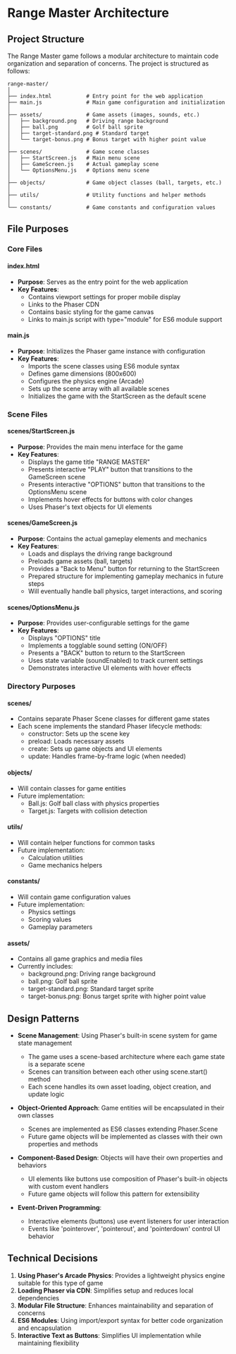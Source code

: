 # Range Master Architecture

## Project Structure
The Range Master game follows a modular architecture to maintain code organization and separation of concerns. The project is structured as follows:

```
range-master/
│
├── index.html           # Entry point for the web application
├── main.js              # Main game configuration and initialization
│
├── assets/              # Game assets (images, sounds, etc.)
│   ├── background.png   # Driving range background
│   ├── ball.png         # Golf ball sprite
│   ├── target-standard.png # Standard target
│   └── target-bonus.png # Bonus target with higher point value
│
├── scenes/              # Game scene classes
│   ├── StartScreen.js   # Main menu scene
│   ├── GameScreen.js    # Actual gameplay scene
│   └── OptionsMenu.js   # Options menu scene
│
├── objects/             # Game object classes (ball, targets, etc.)
│
├── utils/               # Utility functions and helper methods
│
└── constants/           # Game constants and configuration values
```

## File Purposes

### Core Files

#### index.html
- **Purpose**: Serves as the entry point for the web application
- **Key Features**:
  - Contains viewport settings for proper mobile display
  - Links to the Phaser CDN
  - Contains basic styling for the game canvas
  - Links to main.js script with type="module" for ES6 module support

#### main.js
- **Purpose**: Initializes the Phaser game instance with configuration
- **Key Features**:
  - Imports the scene classes using ES6 module syntax
  - Defines game dimensions (800x600)
  - Configures the physics engine (Arcade)
  - Sets up the scene array with all available scenes
  - Initializes the game with the StartScreen as the default scene

### Scene Files

#### scenes/StartScreen.js
- **Purpose**: Provides the main menu interface for the game
- **Key Features**:
  - Displays the game title "RANGE MASTER"
  - Presents interactive "PLAY" button that transitions to the GameScreen scene
  - Presents interactive "OPTIONS" button that transitions to the OptionsMenu scene
  - Implements hover effects for buttons with color changes
  - Uses Phaser's text objects for UI elements

#### scenes/GameScreen.js
- **Purpose**: Contains the actual gameplay elements and mechanics
- **Key Features**:
  - Loads and displays the driving range background
  - Preloads game assets (ball, targets)
  - Provides a "Back to Menu" button for returning to the StartScreen
  - Prepared structure for implementing gameplay mechanics in future steps
  - Will eventually handle ball physics, target interactions, and scoring

#### scenes/OptionsMenu.js
- **Purpose**: Provides user-configurable settings for the game
- **Key Features**:
  - Displays "OPTIONS" title
  - Implements a togglable sound setting (ON/OFF)
  - Presents a "BACK" button to return to the StartScreen
  - Uses state variable (soundEnabled) to track current settings
  - Demonstrates interactive UI elements with hover effects

### Directory Purposes

#### scenes/
- Contains separate Phaser Scene classes for different game states
- Each scene implements the standard Phaser lifecycle methods:
  - constructor: Sets up the scene key
  - preload: Loads necessary assets
  - create: Sets up game objects and UI elements
  - update: Handles frame-by-frame logic (when needed)

#### objects/
- Will contain classes for game entities
- Future implementation:
  - Ball.js: Golf ball class with physics properties
  - Target.js: Targets with collision detection

#### utils/
- Will contain helper functions for common tasks
- Future implementation:
  - Calculation utilities
  - Game mechanics helpers

#### constants/
- Will contain game configuration values
- Future implementation:
  - Physics settings
  - Scoring values
  - Gameplay parameters

#### assets/
- Contains all game graphics and media files
- Currently includes:
  - background.png: Driving range background
  - ball.png: Golf ball sprite
  - target-standard.png: Standard target sprite
  - target-bonus.png: Bonus target sprite with higher point value

## Design Patterns

- **Scene Management**: Using Phaser's built-in scene system for game state management
  - The game uses a scene-based architecture where each game state is a separate scene
  - Scenes can transition between each other using scene.start() method
  - Each scene handles its own asset loading, object creation, and update logic

- **Object-Oriented Approach**: Game entities will be encapsulated in their own classes
  - Scenes are implemented as ES6 classes extending Phaser.Scene
  - Future game objects will be implemented as classes with their own properties and methods

- **Component-Based Design**: Objects will have their own properties and behaviors
  - UI elements like buttons use composition of Phaser's built-in objects with custom event handlers
  - Future game objects will follow this pattern for extensibility

- **Event-Driven Programming**: 
  - Interactive elements (buttons) use event listeners for user interaction
  - Events like 'pointerover', 'pointerout', and 'pointerdown' control UI behavior

## Technical Decisions

1. **Using Phaser's Arcade Physics**: Provides a lightweight physics engine suitable for this type of game
2. **Loading Phaser via CDN**: Simplifies setup and reduces local dependencies
3. **Modular File Structure**: Enhances maintainability and separation of concerns
4. **ES6 Modules**: Using import/export syntax for better code organization and encapsulation
5. **Interactive Text as Buttons**: Simplifies UI implementation while maintaining flexibility
